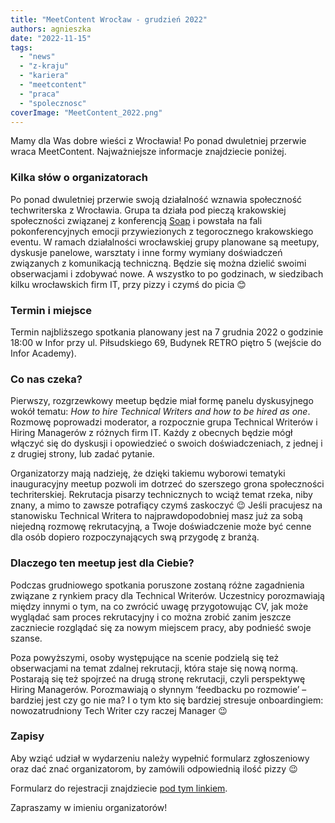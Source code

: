 ```yaml
---
title: "MeetContent Wrocław - grudzień 2022"
authors: agnieszka
date: "2022-11-15"
tags:
  - "news"
  - "z-kraju"
  - "kariera"
  - "meetcontent"
  - "praca"
  - "spolecznosc"
coverImage: "MeetContent_2022.png"
---
```


Mamy dla Was dobre wieści z Wrocławia! Po ponad dwuletniej przerwie wraca
MeetContent. Najważniejsze informacje znajdziecie poniżej.

<!--truncate-->

### Kilka słów o organizatorach

Po ponad dwuletniej przerwie swoją działalność wznawia społeczność techwriterska
z Wrocławia. Grupa ta działa pod pieczą krakowskiej społeczności związanej z
konferencją [Soap](https://soapconf.com/) i powstała na fali pokonferencyjnych
emocji przywiezionych z tegorocznego krakowskiego eventu. W ramach działalności
wrocławskiej grupy planowane są meetupy, dyskusje panelowe, warsztaty i inne
formy wymiany doświadczeń związanych z komunikacją techniczną. Będzie się można
dzielić swoimi obserwacjami i zdobywać nowe. A wszystko to po godzinach, w
siedzibach kilku wrocławskich firm IT, przy pizzy i czymś do picia 😊

### **Termin i miejsce**

Termin najbliższego spotkania planowany jest na 7 grudnia 2022 o godzinie 18:00
w Infor przy ul. Piłsudskiego 69, Budynek RETRO piętro 5 (wejście do Infor
Academy).

### **Co nas czeka?**

Pierwszy, rozgrzewkowy meetup będzie miał formę panelu dyskusyjnego wokół
tematu: _How to hire Technical Writers and how to be hired as one_. Rozmowę
poprowadzi moderator, a rozpocznie grupa Technical Writerów i Hiring Managerów z
różnych firm IT. Każdy z obecnych będzie mógł włączyć się do dyskusji i
opowiedzieć o swoich doświadczeniach, z jednej i z drugiej strony, lub zadać
pytanie.

Organizatorzy mają nadzieję, że dzięki takiemu wyborowi tematyki inauguracyjny
meetup pozwoli im dotrzeć do szerszego grona społeczności techriterskiej.
Rekrutacja pisarzy technicznych to wciąż temat rzeka, niby znany, a mimo to
zawsze potrafiący czymś zaskoczyć 😉 Jeśli pracujesz na stanowisku Technical
Writera to najprawdopodobniej masz już za sobą niejedną rozmowę rekrutacyjną, a
Twoje doświadczenie może być cenne dla osób dopiero rozpoczynających swą
przygodę z branżą.

### Dlaczego ten meetup jest dla Ciebie?

Podczas grudniowego spotkania poruszone zostaną różne zagadnienia związane z
rynkiem pracy dla Technical Writerów. Uczestnicy porozmawiają między innymi o
tym, na co zwrócić uwagę przygotowując CV, jak może wyglądać sam proces
rekrutacyjny i co można zrobić zanim jeszcze zaczniecie rozglądać się za nowym
miejscem pracy, aby podnieść swoje szanse.

Poza powyższymi, osoby występujące na scenie podzielą się też obserwacjami na
temat zdalnej rekrutacji, która staje się nową normą. Postarają się też spojrzeć
na drugą stronę rekrutacji, czyli perspektywę Hiring Managerów. Porozmawiają o
słynnym ‘feedbacku po rozmowie’ – bardziej jest czy go nie ma? I o tym kto się
bardziej stresuje onboardingiem: nowozatrudniony Tech Writer czy raczej Manager
😉

### Zapisy

Aby wziąć udział w wydarzeniu należy wypełnić formularz zgłoszeniowy oraz dać
znać organizatorom, by zamówili odpowiednią ilość pizzy 😉

Formularz do rejestracji znajdziecie
[pod tym linkiem](https://docs.google.com/forms/d/e/1FAIpQLSeYhUioth2HvPJk0nqYMNcTKK8Nh2G2aZoYEjZQi6ut-EBHow/viewform).

Zapraszamy w imieniu organizatorów!
